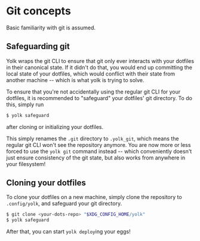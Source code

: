 # Git concepts

Basic familiarity with git is assumed.

## Safeguarding git

Yolk wraps the git CLI to ensure that git only ever interacts with your dotfiles in their canonical state.
If it didn't do that, you would end up committing the local state of your dotfiles,
which would conflict with their state from another machine -- which is what yolk is trying to solve.

To ensure that you're not accidentally using the regular git CLI for your dotfiles, it is recommended to "safeguard" your dotfiles' git directory.
To do this, simply run

```bash
$ yolk safeguard
```

after cloning or initializing your dotfiles.

This simply renames the `.git` directory to `.yolk_git`, which means the regular git CLI won't see the repository anymore.
You are now more or less forced to use the `yolk git` command instead -- which conveniently doesn't just ensure consistency of the git state,
but also works from anywhere in your filesystem!

## Cloning your dotfiles

To clone your dotfiles on a new machine, simply clone the repository to `.config/yolk`, and safeguard your git directory.

```bash
$ git clone <your-dots-repo> "$XDG_CONFIG_HOME/yolk"
$ yolk safeguard
```

After that, you can start `yolk deploy`ing your eggs!
